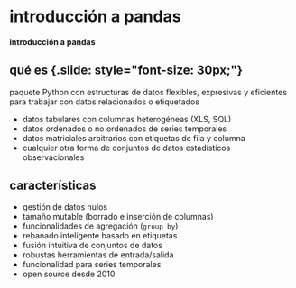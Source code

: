 # introducción a pandas
#### introducción a pandas

## qué es {.slide: style="font-size: 30px;"}

paquete Python con estructuras de datos flexibles, expresivas y eficientes para trabajar con datos relacionados o etiquetados

- datos tabulares con columnas heterogéneas (XLS, SQL)
- datos ordenados o no ordenados de series temporales
- datos matriciales arbitrarios con etiquetas de fila y columna
- cualquier otra forma de conjuntos de datos estadísticos observacionales


## características

- gestión de datos nulos
- tamaño mutable (borrado e inserción de columnas)
- funcionalidades de agregación (`group by`)
- rebanado inteligente basado en etiquetas
- fusión intuitiva de conjuntos de datos
- robustas herramientas de entrada/salida
- funcionalidad para series temporales
- open source desde 2010


